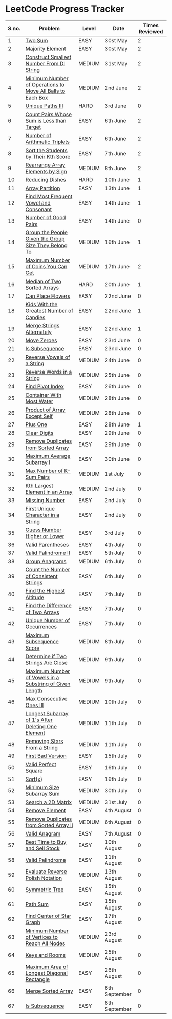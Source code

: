 
# LeetCode Progress Tracker

| S.no. | Problem | Level | Date | Times Reviewed |
|------|---------|----------|--------|--------|
| 1 | [Two Sum](https://leetcode.com/problems/two-sum/) | EASY | 30st May | 2 |
| 2 | [Majority Element](https://leetcode.com/problems/majority-element/) | EASY | 30st May | 2 |
| 3 | [Construct Smallest Number From DI String](https://leetcode.com/problems/construct-smallest-number-from-di-string/) | MEDIUM | 31st May | 2 |
| 4 | [Minimum Number of Operations to Move All Balls to Each Box](https://leetcode.com/problems/minimum-number-of-operations-to-move-all-balls-to-each-box/)| MEDIUM | 2nd June | 2 |
| 5 | [Unique Paths III](https://leetcode.com/problems/unique-paths-iii/) | HARD | 3rd June | 0 |
| 6 | [Count Pairs Whose Sum is Less than Target](https://leetcode.com/problems/count-pairs-whose-sum-is-less-than-target/) | EASY | 6th June | 2 |
| 7 | [Number of Arithmetic Triplets](https://leetcode.com/problems/number-of-arithmetic-triplets/) | EASY | 6th June | 2 |
| 8 | [Sort the Students by Their Kth Score](https://leetcode.com/problems/sort-the-students-by-their-kth-score/) | EASY | 7th June | 2 |
| 9 | [Rearrange Array Elements by Sign](https://leetcode.com/problems/rearrange-array-elements-by-sign/) | MEDIUM | 8th June | 2 |
| 10 | [Reducing Dishes](https://leetcode.com/problems/reducing-dishes/) | HARD | 10th June | 1 |
| 11 | [Array Partition](https://leetcode.com/problems/array-partition/) | EASY | 13th June | 1 |
| 12 | [Find Most Frequent Vowel and Consonant](https://leetcode.com/problems/find-most-frequent-vowel-and-consonant/) | EASY | 14th June | 1 |
| 13 | [Number of Good Pairs](https://leetcode.com/problems/number-of-good-pairs/) | EASY | 14th June | 0 |
| 14 | [Group the People Given the Group Size They Belong To](https://leetcode.com/problems/group-the-people-given-the-group-size-they-belong-to/) | MEDIUM | 16th June | 1 |
| 15 | [Maximum Number of Coins You Can Get](https://leetcode.com/problems/maximum-number-of-coins-you-can-get/) | MEDIUM | 17th June | 2 |
| 16 | [Median of Two Sorted Arrays](https://leetcode.com/problems/median-of-two-sorted-arrays/) | HARD | 20th June | 1 |
| 17 | [Can Place Flowers](https://leetcode.com/problems/can-place-flowers/) | EASY | 22nd June | 0 |
| 18 | [Kids With the Greatest Number of Candies](https://leetcode.com/problems/kids-with-the-greatest-number-of-candies/) | EASY | 22nd June | 1 |
| 19 | [Merge Strings Alternately](https://leetcode.com/problems/merge-strings-alternately/) | EASY | 22nd June | 1 |
| 20 | [Move Zeroes](https://leetcode.com/problems/move-zeroes/) | EASY | 23rd June | 0 |
| 21 | [Is Subsequence](https://leetcode.com/problems/is-subsequence/) | EASY | 23nd June | 0 |
| 22 | [Reverse Vowels of a String](https://leetcode.com/problems/reverse-vowels-of-a-string/) | MEDIUM | 24th June | 0 |
| 23 | [Reverse Words in a String](https://leetcode.com/problems/reverse-words-in-a-string/) | MEDIUM | 25th June | 0 |
| 24 | [Find Pivot Index](https://leetcode.com/problems/find-pivot-index/) | EASY | 26th June | 0 |
| 25 | [Container With Most Water](https://leetcode.com/problems/container-with-most-water/) | MEDIUM | 28th June | 0 |
| 26 | [Product of Array Except Self](https://leetcode.com/problems/product-of-array-except-self/) | MEDIUM | 28th June | 0 |
| 27 | [Plus One](https://leetcode.com/problems/plus-one/) | EASY | 28th June | 1 |
| 28 | [Clear Digits](https://leetcode.com/problems/clear-digits/) | EASY | 29th June | 0 |
| 29 | [Remove Duplicates from Sorted Array](https://leetcode.com/problems/remove-duplicates-from-sorted-array/) | EASY | 29th June | 0 |
| 30 | [Maximum Average Subarray I](https://leetcode.com/problems/maximum-average-subarray-i/) | EASY | 30th June | 0 |
| 31 | [Max Number of K-Sum Pairs](https://leetcode.com/problems/max-number-of-k-sum-pairs/) | MEDIUM | 1st July | 0 |
| 32 | [Kth Largest Element in an Array](https://leetcode.com/problems/kth-largest-element-in-an-array/) | MEDIUM | 2nd July | 0 |
| 33 | [Missing Number](https://leetcode.com/problems/missing-number/) | EASY | 2nd July | 0 |
| 34 | [First Unique Character in a String](https://leetcode.com/problems/first-unique-character-in-a-string/) | EASY | 2nd July | 0 |
| 35 | [Guess Number Higher or Lower](https://leetcode.com/problems/guess-number-higher-or-lower/) | EASY | 3rd July | 0 |
| 36 | [Valid Parentheses](https://leetcode.com/problems/valid-parentheses/) | EASY | 4th July | 0 |
| 37 | [Valid Palindrome II](https://leetcode.com/problems/valid-palindrome-ii/) | EASY | 5th July | 0 |
| 38 | [Group Anagrams](https://leetcode.com/problems/group-anagrams/) | MEDIUM | 6th July | 0 |
| 39 | [Count the Number of Consistent Strings](https://leetcode.com/problems/count-the-number-of-consistent-strings/) | EASY | 6th July | 0 |
| 40 | [Find the Highest Altitude](https://leetcode.com/problems/find-the-highest-altitude/) | EASY | 7th July | 0 |
| 41 | [Find the Difference of Two Arrays](https://leetcode.com/problems/find-the-difference-of-two-arrays/) | EASY | 7th July | 0 |
| 42 | [Unique Number of Occurrences](https://leetcode.com/problems/unique-number-of-occurrences/) | EASY | 7th July | 0 |
| 43 | [Maximum Subsequence Score](https://leetcode.com/problems/maximum-subsequence-score/) | MEDIUM | 8th July | 0 |
| 44 | [Determine if Two Strings Are Close](https://leetcode.com/problems/determine-if-two-strings-are-close/) | MEDIUM | 9th July | 0 |
| 45 | [Maximum Number of Vowels in a Substring of Given Length](https://leetcode.com/problems/maximum-number-of-vowels-in-a-substring-of-given-length/) | MEDIUM | 9th July | 0 |
| 46 | [Max Consecutive Ones III](https://leetcode.com/problems/max-consecutive-ones-iii/) | MEDIUM | 10th July | 0 |
| 47 | [Longest Subarray of 1's After Deleting One Element](https://leetcode.com/problems/longest-subarray-of-1s-after-deleting-one-element/) | MEDIUM | 11th July | 0 |
| 48 | [Removing Stars From a String](https://leetcode.com/problems/removing-stars-from-a-string/) | MEDIUM | 11th July | 0 |
| 49 | [First Bad Version](https://leetcode.com/problems/first-bad-version/) | EASY | 15th July | 0 |
| 50 | [Valid Perfect Square](https://leetcode.com/problems/valid-perfect-square/) | EASY | 16th July | 0 |
| 51 | [Sqrt(x)](https://leetcode.com/problems/sqrtx/) | EASY | 16th July | 0 |
| 52 | [Minimum Size Subarray Sum](https://leetcode.com/problems/minimum-size-subarray-sum/) | MEDIUM | 30th July | 0 |
| 53 | [Search a 2D Matrix](https://leetcode.com/problems/search-a-2d-matrix/) | MEDIUM | 31st July | 0 |
| 54 | [Remove Element](https://leetcode.com/problems/remove-element/) | EASY | 4th August | 0 |
| 55 | [Remove Duplicates from Sorted Array II](https://leetcode.com/problems/remove-duplicates-from-sorted-array-ii/) | MEDIUM | 6th August | 0 |
| 56 | [Valid Anagram](https://leetcode.com/problems/valid-anagram/) | EASY | 7th August | 0 |
| 57 | [Best Time to Buy and Sell Stock](https://leetcode.com/problems/best-time-to-buy-and-sell-stock/) | EASY | 10th August | 0 |
| 58 | [Valid Palindrome](https://leetcode.com/problems/valid-palindrome/) | EASY | 11th August | 0 |
| 59 | [Evaluate Reverse Polish Notation](https://leetcode.com/problems/evaluate-reverse-polish-notation/) | MEDIUM | 13th August | 0 |
| 60 | [Symmetric Tree](https://leetcode.com/problems/symmetric-tree/) | EASY | 15th August | 0 |
| 61 | [Path Sum](https://leetcode.com/problems/path-sum/) | EASY | 15th August | 0 |
| 62 | [Find Center of Star Graph](https://leetcode.com/problems/find-center-of-star-graph/) | EASY | 17th August | 0 |
| 63 | [Minimum Number of Vertices to Reach All Nodes](https://leetcode.com/problems/minimum-number-of-vertices-to-reach-all-nodes/) | MEDIUM | 23rd August | 0 |
| 64 | [Keys and Rooms](https://leetcode.com/problems/keys-and-rooms/) | MEDIUM | 25th August | 0 |
| 65 | [Maximum Area of Longest Diagonal Rectangle](https://leetcode.com/problems/maximum-area-of-longest-diagonal-rectangle/) | EASY | 26th August | 0 |
| 66 | [Merge Sorted Array](https://leetcode.com/problems/merge-sorted-array/) | EASY | 6th September | 0 |
| 67 | [Is Subsequence](https://leetcode.com/problems/is-subsequence/) | EASY | 8th September | 0 |
